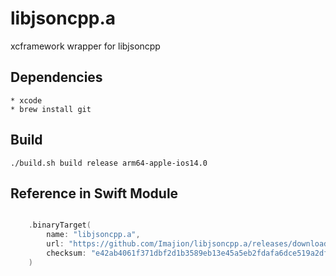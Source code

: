 # libjsoncpp.a

xcframework wrapper for libjsoncpp


## Dependencies

    * xcode
    * brew install git


## Build

    ./build.sh build release arm64-apple-ios14.0


## Reference in Swift Module

``` swift

    .binaryTarget(
        name: "libjsoncpp.a",
        url: "https://github.com/Imajion/libjsoncpp.a/releases/download/r1/libjsoncpp.a.xcframework.zip",
        checksum: "e42ab4061f371dbf2d1b3589eb13e45a5eb2fdafa6dce519a2df8bc9e554d8a3"
    )

```